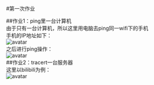 #第一次作业  

##作业1：ping里一台计算机  
由于只有一台计算机，所以这里用电脑去ping同一wifi下的手机  
手机的IP地址如下：  
![avatar](https://github.com/20192021855-DCAN/HOMEWORK-1/blob/master/2017302580011/telephone.jpg?raw=true)  
之后进行ping操作：  
![avatar](https://github.com/20192021855-DCAN/HOMEWORK-1/blob/master/2017302580011/ping.png?raw=true)  
##作业2：tracert一台服务器  
这里以bilibili为例：  
![avatar](https://github.com/20192021855-DCAN/HOMEWORK-1/blob/master/2017302580011/tracert.png?raw=true)  